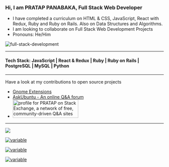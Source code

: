 ### Hi, I am PRATAP PANABAKA, Full Stack Web Developer 

- I have completed a curriculum on HTML & CSS, JavaScript, React with Redux, Ruby and Ruby on Rails. Also on Data Structures and Algorithms.
- I am looking to collaborate on Full Stack Web Development Projects
- Pronouns: He/Him

![full-stack-development](https://user-images.githubusercontent.com/40719899/205479251-ffba5354-583f-491b-a1ef-ce919083e2b1.gif)

---

#### Tech Stack: JavaScript | React & Redux | Ruby | Ruby on Rails | PostgreSQL | MySQL | Python

---

Have a look at my contributions to open source projects
- [Gnome Extensions](https://extensions.gnome.org/accounts/profile/PRATAP)
- [AskUbuntu - An online Q&A forum](https://askubuntu.com/users/739431/unknown)
- <a href="https://stackexchange.com/users/11820090"><img src="https://stackexchange.com/users/flair/11820090.png" width="208" height="58" alt="profile for PRATAP on Stack Exchange, a network of free, community-driven Q&amp;A sites" title="profile for PRATAP on Stack Exchange, a network of free, community-driven Q&amp;A sites"></a>

---

![](https://komarev.com/ghpvc/?username=PRATAP-KUMAR)

[![variable](https://github-readme-stats.vercel.app/api?username=PRATAP-KUMAR&theme=radical&show_icons=true&count_private=true)](https://github.com/anuraghazra/github-readme-stats)

[![variable](http://github-readme-streak-stats.herokuapp.com?user=PRATAP-KUMAR&theme=merko)](https://git.io/streak-stats)

[![variable](https://github-readme-stats.vercel.app/api/top-langs/?username=PRATAP-KUMAR&layout=compact)](https://github.com/anuraghazra/github-readme-stats)
